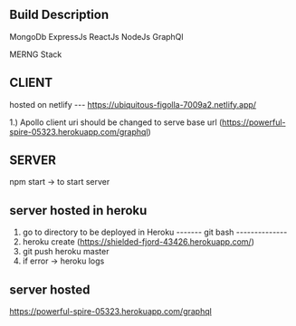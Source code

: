 ## Build Description

MongoDb
ExpressJs
ReactJs
NodeJs
GraphQl

MERNG Stack

## CLIENT

hosted on netlify --- https://ubiquitous-figolla-7009a2.netlify.app/

1.) Apollo client uri should be changed to serve base url (https://powerful-spire-05323.herokuapp.com/graphql)

## SERVER

npm start -> to start server

## server hosted in heroku

1. go to directory to be deployed in Heroku
   ------- git bash --------------
2. heroku create (https://shielded-fjord-43426.herokuapp.com/)
3. git push heroku master
4. if error -> heroku logs

## server hosted

https://powerful-spire-05323.herokuapp.com/graphql
